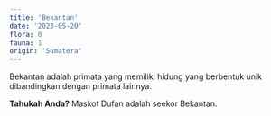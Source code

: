 ```yaml
---
title: 'Bekantan'
date: '2023-05-20'
flora: 0
fauna: 1
origin: 'Sumatera'
---
```


Bekantan adalah primata yang memiliki hidung yang berbentuk unik dibandingkan dengan primata lainnya.

**Tahukah Anda?** Maskot Dufan adalah seekor Bekantan.